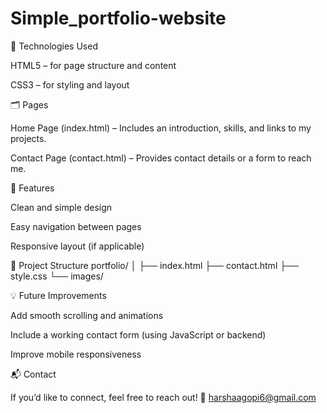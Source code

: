 # Simple_portfolio-website
🧰 Technologies Used

HTML5 – for page structure and content

CSS3 – for styling and layout

🗂️ Pages

Home Page (index.html) – Includes an introduction, skills, and links to my projects.

Contact Page (contact.html) – Provides contact details or a form to reach me.

🎨 Features

Clean and simple design

Easy navigation between pages

Responsive layout (if applicable)

📂 Project Structure
portfolio/
│
├── index.html
├── contact.html
├── style.css
└── images/

💡 Future Improvements

Add smooth scrolling and animations

Include a working contact form (using JavaScript or backend)

Improve mobile responsiveness

📬 Contact

If you’d like to connect, feel free to reach out!
📧 harshaagopi6@gmail.com
